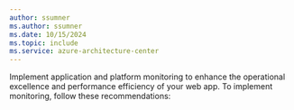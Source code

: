 ```yaml
---
author: ssumner
ms.author: ssumner
ms.date: 10/15/2024
ms.topic: include
ms.service: azure-architecture-center
---
```

Implement application and platform monitoring to enhance the operational excellence and performance efficiency of your web app. To implement monitoring, follow these recommendations: